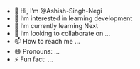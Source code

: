 - 👋 Hi, I’m @Ashish-Singh-Negi
- 👀 I’m interested in learning development 
- 🌱 I’m currently learning Next
- 💞️ I’m looking to collaborate on ...
- 📫 How to reach me ...
- 😄 Pronouns: ...
- ⚡ Fun fact: ...

<!---
Ashish-Singh-Negi/Ashish-Singh-Negi is a ✨ special ✨ repository because its `README.md` (this file) appears on your GitHub profile.
You can click the Preview link to take a look at your changes.
--->
